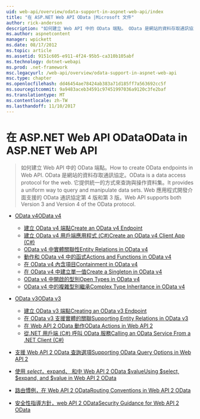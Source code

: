 ```yaml
---
uid: web-api/overview/odata-support-in-aspnet-web-api/index
title: "在 ASP.NET Web API OData |Microsoft 文件"
author: rick-anderson
description: "如何建立 Web API 中的 OData 端點。 OData 是網站的資料存取通訊協定。 它提供統一的方式來查詢與操作資料集。 Web API s..."
ms.author: aspnetcontent
manager: wpickett
ms.date: 08/17/2012
ms.topic: article
ms.assetid: 9151c605-e911-4f24-95b5-ca310b105abf
ms.technology: dotnet-webapi
ms.prod: .net-framework
msc.legacyurl: /web-api/overview/odata-support-in-aspnet-web-api
msc.type: chapter
ms.openlocfilehash: dd46454ae78424ab383a71d185ff7a563692cc5f
ms.sourcegitcommit: 9a9483aceb34591c97451997036a9120c3fe2baf
ms.translationtype: MT
ms.contentlocale: zh-TW
ms.lasthandoff: 11/10/2017
---
```

<a name="odata-in-aspnet-web-api"></a><span data-ttu-id="6f199-106">在 ASP.NET Web API OData</span><span class="sxs-lookup"><span data-stu-id="6f199-106">OData in ASP.NET Web API</span></span>
====================
> <span data-ttu-id="6f199-107">如何建立 Web API 中的 OData 端點。</span><span class="sxs-lookup"><span data-stu-id="6f199-107">How to create OData endpoints in Web API.</span></span> <span data-ttu-id="6f199-108">OData 是網站的資料存取通訊協定。</span><span class="sxs-lookup"><span data-stu-id="6f199-108">OData is a data access protocol for the web.</span></span> <span data-ttu-id="6f199-109">它提供統一的方式來查詢與操作資料集。</span><span class="sxs-lookup"><span data-stu-id="6f199-109">It provides a uniform way to query and manipulate data sets.</span></span> <span data-ttu-id="6f199-110">Web 應用程式開發介面支援的 OData 通訊協定第 4 版和第 3 版。</span><span class="sxs-lookup"><span data-stu-id="6f199-110">Web API supports both Version 3 and Version 4 of the OData protocol.</span></span>


- [<span data-ttu-id="6f199-111">OData v4</span><span class="sxs-lookup"><span data-stu-id="6f199-111">OData v4</span></span>](odata-v4/index.md)

    - [<span data-ttu-id="6f199-112">建立 OData v4 端點</span><span class="sxs-lookup"><span data-stu-id="6f199-112">Create an OData v4 Endpoint</span></span>](odata-v4/create-an-odata-v4-endpoint.md)
    - [<span data-ttu-id="6f199-113">建立 OData v4 用戶端應用程式 (C#)</span><span class="sxs-lookup"><span data-stu-id="6f199-113">Create an OData v4 Client App (C#)</span></span>](odata-v4/create-an-odata-v4-client-app.md)
    - [<span data-ttu-id="6f199-114">OData v4 中實體關聯性</span><span class="sxs-lookup"><span data-stu-id="6f199-114">Entity Relations in OData v4</span></span>](odata-v4/entity-relations-in-odata-v4.md)
    - [<span data-ttu-id="6f199-115">動作和 OData v4 中的函式</span><span class="sxs-lookup"><span data-stu-id="6f199-115">Actions and Functions in OData v4</span></span>](odata-v4/odata-actions-and-functions.md)
    - [<span data-ttu-id="6f199-116">在 OData v4 內含項目</span><span class="sxs-lookup"><span data-stu-id="6f199-116">Containment in OData v4</span></span>](odata-v4/odata-containment-in-web-api-22.md)
    - [<span data-ttu-id="6f199-117">在 OData v4 中建立單一值</span><span class="sxs-lookup"><span data-stu-id="6f199-117">Create a Singleton in OData v4</span></span>](odata-v4/using-a-singleton-in-an-odata-endpoint-in-web-api-22.md)
    - [<span data-ttu-id="6f199-118">OData v4 中開啟的型別</span><span class="sxs-lookup"><span data-stu-id="6f199-118">Open Types in OData v4</span></span>](odata-v4/use-open-types-in-odata-v4.md)
    - [<span data-ttu-id="6f199-119">OData v4 中的複雜型別繼承</span><span class="sxs-lookup"><span data-stu-id="6f199-119">Complex Type Inheritance in OData v4</span></span>](odata-v4/complex-type-inheritance-in-odata-v4.md)
- [<span data-ttu-id="6f199-120">OData v3</span><span class="sxs-lookup"><span data-stu-id="6f199-120">OData v3</span></span>](odata-v3/index.md)

    - [<span data-ttu-id="6f199-121">建立 OData v3 端點</span><span class="sxs-lookup"><span data-stu-id="6f199-121">Creating an OData v3 Endpoint</span></span>](odata-v3/creating-an-odata-endpoint.md)
    - [<span data-ttu-id="6f199-122">在 OData v3 支援實體的關聯</span><span class="sxs-lookup"><span data-stu-id="6f199-122">Supporting Entity Relations in OData v3</span></span>](odata-v3/working-with-entity-relations.md)
    - [<span data-ttu-id="6f199-123">在 Web API 2 OData 動作</span><span class="sxs-lookup"><span data-stu-id="6f199-123">OData Actions in Web API 2</span></span>](odata-v3/odata-actions.md)
    - [<span data-ttu-id="6f199-124">從.NET 用戶端 (C#) 呼叫 OData 服務</span><span class="sxs-lookup"><span data-stu-id="6f199-124">Calling an OData Service From a .NET Client (C#)</span></span>](odata-v3/calling-an-odata-service-from-a-net-client.md)
- [<span data-ttu-id="6f199-125">支援 Web API 2 OData 查詢選項</span><span class="sxs-lookup"><span data-stu-id="6f199-125">Supporting OData Query Options in Web API 2</span></span>](supporting-odata-query-options.md)
- [<span data-ttu-id="6f199-126">使用 $select，$expand、 和中 Web API 2 OData $value</span><span class="sxs-lookup"><span data-stu-id="6f199-126">Using $select, $expand, and $value in Web API 2 OData</span></span>](using-select-expand-and-value.md)
- [<span data-ttu-id="6f199-127">路由慣例，在 Web API 2 OData</span><span class="sxs-lookup"><span data-stu-id="6f199-127">Routing Conventions in Web API 2 OData</span></span>](odata-routing-conventions.md)
- [<span data-ttu-id="6f199-128">安全性指導方針，web API 2 OData</span><span class="sxs-lookup"><span data-stu-id="6f199-128">Security Guidance for Web API 2 OData</span></span>](odata-security-guidance.md)
